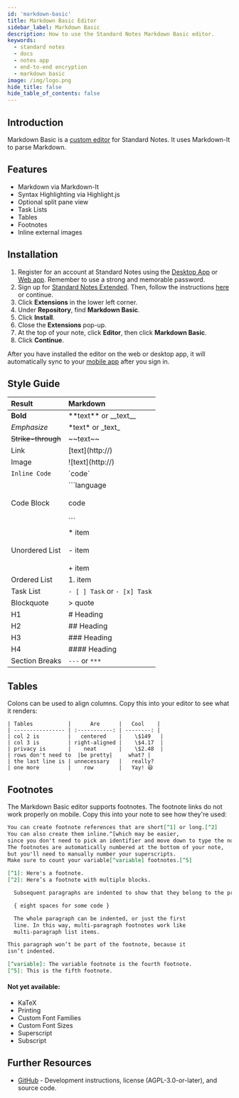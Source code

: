 ```yaml
---
id: 'markdown-basic'
title: Markdown Basic Editor
sidebar_label: Markdown Basic
description: How to use the Standard Notes Markdown Basic editor.
keywords:
  - standard notes
  - docs
  - notes app
  - end-to-end encryption
  - markdown basic
image: /img/logo.png
hide_title: false
hide_table_of_contents: false
---
```


## Introduction

Markdown Basic is a [custom editor](https://standardnotes.com/help/77/what-are-editors) for Standard Notes. It uses Markdown-It to parse Markdown.

## Features

- Markdown via Markdown-It
- Syntax Highlighting via Highlight.js
- Optional split pane view
- Task Lists
- Tables
- Footnotes
- Inline external images

## Installation

1. Register for an account at Standard Notes using the [Desktop App](https://standardnotes.com/download) or [Web app](https://app.standardnotes.com). Remember to use a strong and memorable password.
2. Sign up for [Standard Notes Extended](https://dashboard.standardnotes.com/member). Then, follow the instructions [here](https://standardnotes.com/help/29/how-do-i-install-extensions-once-i-ve-signed-up-for-extended) or continue.
3. Click **Extensions** in the lower left corner.
4. Under **Repository**, find **Markdown Basic**.
5. Click **Install**.
6. Close the **Extensions** pop-up.
7. At the top of your note, click **Editor**, then click **Markdown Basic**.
8. Click **Continue**.

After you have installed the editor on the web or desktop app, it will automatically sync to your [mobile app](https://standardnotes.com/download) after you sign in.

## Style Guide

| Result             | Markdown                                     |
| :----------------- | :------------------------------------------- |
| **Bold**           | \*\*text\*\* or \_\_text\_\_                 |
| _Emphasize_        | \*text\* or \_text\_                         |
| ~~Strike-through~~ | \~\~text\~\~                                 |
| Link               | [text]\(http://)                             |
| Image              | ![text]\(http://)                            |
| `Inline Code`      | \`code\`                                     |
| Code Block         | \`\`\`language <br></br>code <br></br>\`\`\` |
| Unordered List     | \* item <br></br> - item <br></br> + item    |
| Ordered List       | 1. item                                      |
| Task List          | `- [ ] Task` or `- [x] Task`                 |
| Blockquote         | \> quote                                     |
| H1                 | # Heading                                    |
| H2                 | ## Heading                                   |
| H3                 | ### Heading                                  |
| H4                 | #### Heading                                 |
| Section Breaks     | `---` or `***`                               |

## Tables

Colons can be used to align columns.
Copy this into your editor to see what it renders:

```
| Tables           |      Are      |   Cool    |
| ---------------- | :-----------: | --------: |
| col 2 is         |   centered    |    \$149   |
| col 3 is         | right-aligned |    \$4.17  |
| privacy is       |    neat       |    \$2.48  |
| rows don't need to  |be pretty|     what? |
| the last line is | unnecessary   |   really?
| one more         |    row        |   Yay! 😆
```

## Footnotes

The Markdown Basic editor supports footnotes. The footnote links do not work properly on mobile. Copy this into your note to see how they're used:

```md
You can create footnote references that are short[^1] or long.[^2]
You can also create them inline.^[which may be easier,
since you don't need to pick an identifier and move down to type the note]
The footnotes are automatically numbered at the bottom of your note,
but you'll need to manually number your superscripts.
Make sure to count your variable[^variable] footnotes.[^5]

[^1]: Here's a footnote.
[^2]: Here’s a footnote with multiple blocks.

  Subsequent paragraphs are indented to show that they belong to the previous footnote.

  { eight spaces for some code }

  The whole paragraph can be indented, or just the first
  line. In this way, multi-paragraph footnotes work like
  multi-paragraph list items.

This paragraph won’t be part of the footnote, because it
isn’t indented.

[^variable]: The variable footnote is the fourth footnote.
[^5]: This is the fifth footnote.
```

#### Not yet available:

- KaTeX
- Printing
- Custom Font Families
- Custom Font Sizes
- Superscript
- Subscript

## Further Resources

- [GitHub](https://github.com/sn-extensions/markdown-basic/) - Development instructions, license (AGPL-3.0-or-later), and source code.
